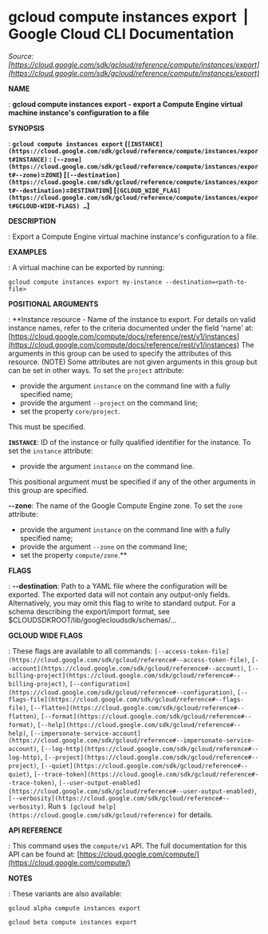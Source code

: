 # gcloud compute instances export  |  Google Cloud CLI Documentation

*Source: [https://cloud.google.com/sdk/gcloud/reference/compute/instances/export](https://cloud.google.com/sdk/gcloud/reference/compute/instances/export)*

**NAME**

: **gcloud compute instances export - export a Compute Engine virtual machine instance's configuration to a file**

**SYNOPSIS**

: **`gcloud compute instances export` (`[INSTANCE](https://cloud.google.com/sdk/gcloud/reference/compute/instances/export#INSTANCE)` : `[--zone](https://cloud.google.com/sdk/gcloud/reference/compute/instances/export#--zone)`=`ZONE`) [`[--destination](https://cloud.google.com/sdk/gcloud/reference/compute/instances/export#--destination)`=`DESTINATION`] [`[GCLOUD_WIDE_FLAG](https://cloud.google.com/sdk/gcloud/reference/compute/instances/export#GCLOUD-WIDE-FLAGS) …`]**

**DESCRIPTION**

: Export a Compute Engine virtual machine instance's configuration to a file.

**EXAMPLES**

: A virtual machine can be exported by running:

```
gcloud compute instances export my-instance --destination=<path-to-file>
```

**POSITIONAL ARGUMENTS**

: **Instance resource - Name of the instance to export. For details on valid
instance names, refer to the criteria documented under the field 'name' at: [https://cloud.google.com/compute/docs/reference/rest/v1/instances](https://cloud.google.com/compute/docs/reference/rest/v1/instances)
The arguments in this group can be used to specify the attributes of this
resource. (NOTE) Some attributes are not given arguments in this group but can
be set in other ways.
To set the `project` attribute:

- provide the argument `instance` on the command line with a fully
specified name;
- provide the argument `--project` on the command line;
- set the property `core/project`.

This must be specified.

**`INSTANCE`**:
ID of the instance or fully qualified identifier for the instance.
To set the `instance` attribute:

- provide the argument `instance` on the command line.

This positional argument must be specified if any of the other arguments in this
group are specified.

**--zone**:
The name of the Google Compute Engine zone.
To set the `zone` attribute:

- provide the argument `instance` on the command line with a fully
specified name;
- provide the argument `--zone` on the command line;
- set the property `compute/zone`.**

**FLAGS**

: **--destination**:
Path to a YAML file where the configuration will be exported. The exported data
will not contain any output-only fields. Alternatively, you may omit this flag
to write to standard output. For a schema describing the export/import format,
see $CLOUDSDKROOT/lib/googlecloudsdk/schemas/…

**GCLOUD WIDE FLAGS**

: These flags are available to all commands: `[--access-token-file](https://cloud.google.com/sdk/gcloud/reference#--access-token-file)`,
`[--account](https://cloud.google.com/sdk/gcloud/reference#--account)`, `[--billing-project](https://cloud.google.com/sdk/gcloud/reference#--billing-project)`,
`[--configuration](https://cloud.google.com/sdk/gcloud/reference#--configuration)`,
`[--flags-file](https://cloud.google.com/sdk/gcloud/reference#--flags-file)`,
`[--flatten](https://cloud.google.com/sdk/gcloud/reference#--flatten)`, `[--format](https://cloud.google.com/sdk/gcloud/reference#--format)`, `[--help](https://cloud.google.com/sdk/gcloud/reference#--help)`, `[--impersonate-service-account](https://cloud.google.com/sdk/gcloud/reference#--impersonate-service-account)`,
`[--log-http](https://cloud.google.com/sdk/gcloud/reference#--log-http)`,
`[--project](https://cloud.google.com/sdk/gcloud/reference#--project)`, `[--quiet](https://cloud.google.com/sdk/gcloud/reference#--quiet)`, `[--trace-token](https://cloud.google.com/sdk/gcloud/reference#--trace-token)`, `[--user-output-enabled](https://cloud.google.com/sdk/gcloud/reference#--user-output-enabled)`,
`[--verbosity](https://cloud.google.com/sdk/gcloud/reference#--verbosity)`.
Run `$ [gcloud help](https://cloud.google.com/sdk/gcloud/reference)` for details.

**API REFERENCE**

: This command uses the `compute/v1` API. The full documentation for
this API can be found at: [https://cloud.google.com/compute/](https://cloud.google.com/compute/)

**NOTES**

: These variants are also available:

```
gcloud alpha compute instances export
```

```
gcloud beta compute instances export
```